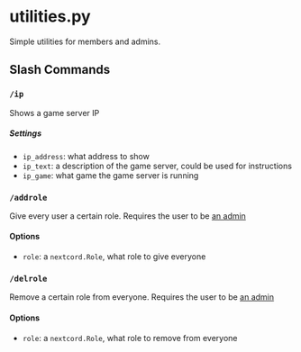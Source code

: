 # utilities.py
Simple utilities for members and admins.

## Slash Commands
### `/ip`
Shows a game server IP

##### Settings
* `ip_address`: what address to show
* `ip_text`: a description of the game server, could be used for instructions
* `ip_game`: what game the game server is running

### `/addrole`
Give every user a certain role. Requires the user to be [an admin](/doc/cogs/admin.md)

#### Options
* `role`: a `nextcord.Role`, what role to give everyone

### `/delrole`
Remove a certain role from everyone. Requires the user to be [an admin](/doc/cogs/admin.md)

#### Options
* `role`: a `nextcord.Role`, what role to remove from everyone
